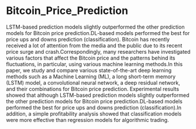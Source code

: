 # Bitcoin_Price_Prediction
LSTM-based prediction models slightly outperformed the other prediction models for Bitcoin price prediction.DL-based models performed the best for price ups and downs prediction (classification).
Bitcoin has recently received a lot of attention from the media and the public due to its recent price surge and crash.Correspondingly, many researchers have investigated various factors that affect the Bitcoin price and the patterns behind its fluctuations, in particular, using various machine learning methods.In this paper, we study and compare various state-of-the-art deep learning methods such as a Machine Learning (ML), a long short-term memory (LSTM) model, a convolutional neural network, a deep residual network, and their combinations for Bitcoin price prediction. Experimental results showed that although LSTM-based prediction models slightly outperformed the other prediction models for Bitcoin price prediction.DL-based models performed the best for price ups and downs prediction (classification).In addition, a simple profitability analysis showed that classification models were more effective than regression models for algorithmic trading. 
